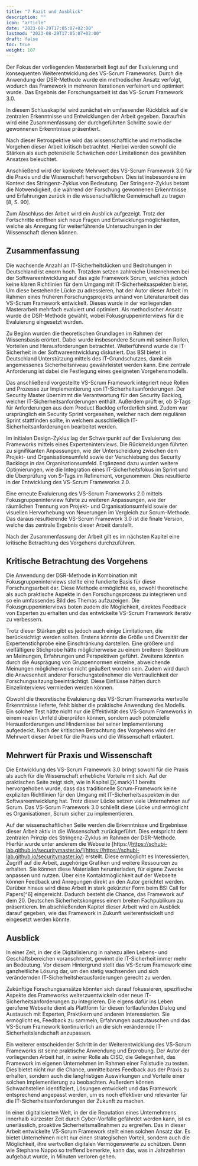 ```yaml
---
title: "7 Fazit und Ausblick"
description: ""
icon: "article"
date: "2023-08-29T17:05:07+02:00"
lastmod: "2023-08-29T17:05:07+02:00"
draft: false
toc: true
weight: 107
---
```

Der Fokus der vorliegenden Masterarbeit liegt auf der Evaluierung und
konsequenten Weiterentwicklung des VS-Scrum Frameworks. Durch die
Anwendung der DSR-Methode wurde ein methodischer Ansatz verfolgt,
wodurch das Framework in mehreren Iterationen verfeinert und optimiert
wurde. Das Ergebnis der Forschungsarbeit ist das VS-Scrum Framework 3.0.

In diesem Schlusskapitel wird zunächst ein umfassender Rückblick auf die
zentralen Erkenntnisse und Entwicklungen der Arbeit gegeben. Daraufhin
wird eine Zusammenfassung der durchgeführten Schritte sowie der
gewonnenen Erkenntnisse präsentiert.

Nach dieser Retrospektive wird das wissenschaftliche und methodische
Vorgehen dieser Arbeit kritisch betrachtet. Hierbei werden sowohl die
Stärken als auch potenzielle Schwächen oder Limitationen des gewählten
Ansatzes beleuchtet.

Anschließend wird der konkrete Mehrwert des VS-Scrum Framework 3.0 für
die Praxis und die Wissenschaft hervorgehoben. Dies ist insbesondere im
Kontext des Stringenz-Zyklus von Bedeutung. Der Stringenz-Zyklus betont
die Notwendigkeit, die während der Forschung gewonnenen Erkenntnisse und
Erfahrungen zurück in die wissenschaftliche Gemeinschaft zu tragen \[8,
S. 90\].

Zum Abschluss der Arbeit wird ein Ausblick aufgezeigt. Trotz der
Fortschritte eröffnen sich neue Fragen und Entwicklungsmöglichkeiten,
welche als Anregung für weiterführende Untersuchungen in der
Wissenschaft dienen können.

## Zusammenfassung

Die wachsende Anzahl an IT-Sicherheitslücken und Bedrohungen in
Deutschland ist enorm hoch. Trotzdem setzen zahlreiche Unternehmen bei
der Softwareentwicklung auf das agile Framework Scrum, welches jedoch
keine klaren Richtlinien für dem Umgang mit IT-Sicherheitsaspekten
bietet. Um diese bestehende Lücke zu adressieren, hat der Autor dieser
Arbeit im Rahmen eines früheren Forschungsprojekts anhand von
Literaturarbeit das VS-Scrum Framework entwickelt. Dieses wurde in der
vorliegenden Masterarbeit mehrfach evaluiert und optimiert. Als
methodischer Ansatz wurde die DSR-Methode gewählt, wobei
Fokusgruppeninterviews für die Evaluierung eingesetzt wurden.

Zu Beginn wurden die theoretischen Grundlagen im Rahmen der Wissensbasis
erörtert. Dabei wurde insbesondere Scrum mit seinen Rollen, Vorteilen
und Herausforderungen betrachtet. Weiterführend wurde die IT-Sicherheit
in der Softwareentwicklung diskutiert. Das BSI bietet in Deutschland
Unterstützung mittels des IT-Grundschutzes, damit ein angemessenes
Sicherheitsniveau gewährleistet werden kann. Eine zentrale Anforderung
ist dabei die Festlegung eines geeigneten Vorgehensmodells.

Das anschließend vorgestellte VS-Scrum Framework integriert neue Rollen
und Prozesse zur Implementierung von IT-Sicherheitsanforderungen. Der
Security Master übernimmt die Verantwortung für den Security Backlog,
welcher IT-Sicherheitsanforderungen enthält. Außerdem prüft er, ob
S-Tags für Anforderungen aus dem Product Backlog erforderlich sind.
Zudem war ursprünglich ein Security Sprint vorgesehen, welcher nach dem
regulären Sprint stattfinden sollte, in welchem ausschließlich
IT-Sicherheitsanforderungen bearbeitet werden.

Im initialen Design-Zyklus lag der Schwerpunkt auf der Evaluierung des
Frameworks mittels eines Experteninterviews. Die Rückmeldungen führten
zu signifikanten Anpassungen, wie der Unterscheidung zwischen dem
Projekt- und Organisationsumfeld sowie der Verschiebung des Security
Backlogs in das Organisationsumfeld. Ergänzend dazu wurden weitere
Optimierungen, wie die Integration eines IT-Sicherheitsfokus im Sprint
und die Überprüfung von S-Tags im Refinement, vorgenommen. Dies
resultierte in der Entwicklung des VS-Scrum Frameworks 2.0.

Eine erneute Evaluierung des VS-Scrum Frameworks 2.0 mittels
Fokusgruppeninterview führte zu weiteren Anpassungen, wie der räumlichen
Trennung von Projekt- und Organisationsumfeld sowie der visuellen
Hervorhebung von Neuerungen im Vergleich zur Scrum-Methode. Das daraus
resultierende VS-Scrum Framework 3.0 ist die finale Version, welche das
zentrale Ergebnis dieser Arbeit darstellt.

Nach der Zusammenfassung der Arbeit gilt es im nächsten Kapitel eine
kritische Betrachtung des Vorgehens durchzuführen.

## Kritische Betrachtung des Vorgehens

Die Anwendung der DSR-Methode in Kombination mit Fokusgruppeninterviews
stellte eine fundierte Basis für diese Forschungsarbeit dar. Diese
Methode ermöglichte es, sowohl theoretische als auch praktische Aspekte
in den Forschungsprozess zu integrieren und so ein umfassendes Bild des
Themas aufzuzeigen. Die Fokusgruppeninterviews boten zudem die
Möglichkeit, direktes Feedback von Experten zu erhalten und das
entwickelte VS-Scrum Framework iterativ zu verbessern.

Trotz dieser Stärken gibt es jedoch auch einige Limitationen, die
berücksichtigt werden sollten. Erstens könnte die Größe und Diversität
der Expertenstichprobe eine Einschränkung darstellen. Eine größere und
vielfältigere Stichprobe hätte möglicherweise zu einem breiteren
Spektrum an Meinungen, Erfahrungen und Perspektiven geführt. Zweitens
könnten durch die Ausprägung von Gruppennormen einzelne, abweichende
Meinungen möglicherweise nicht geäußert worden sein. Zudem wird durch
die Anwesenheit anderer Forschungsteilnehmer die Vertraulichkeit der
Forschungssitzung beeinträchtigt. Diese Einflüsse hätten durch
Einzelinterviews vermieden werden können.

Obwohl die theoretische Evaluierung des VS-Scrum Frameworks wertvolle
Erkenntnisse lieferte, fehlt bisher die praktische Anwendung des
Modells. Ein solcher Test hätte nicht nur die Effektivität des VS-Scrum
Frameworks in einem realen Umfeld überprüfen können, sondern auch
potenzielle Herausforderungen und Hindernisse bei seiner Implementierung
aufgedeckt. Nach der kritischen Betrachtung des Vorgehens wird der
Mehrwert dieser Arbeit für die Praxis und die Wissenschaft erläutert.

## Mehrwert für Praxis und Wissenschaft

Die Entwicklung des VS-Scrum Framework 3.0 bringt sowohl für die Praxis
als auch für die Wissenschaft erhebliche Vorteile mit sich. Auf der
praktischen Seite zeigt sich, wie in Kapitel []{.mark}1.1 bereits
hervorgehoben wurde, dass das traditionelle Scrum-Framework keine
expliziten Richtlinien für den Umgang mit IT-Sicherheitsaspekten in der
Softwareentwicklung hat. Trotz dieser Lücke setzen viele Unternehmen auf
Scrum. Das VS-Scrum Framework 3.0 schließt diese Lücke und ermöglicht es
Organisationen, Scrum sicher zu implementieren.

Auf der wissenschaftlichen Seite werden die Erkenntnisse und Ergebnisse
dieser Arbeit aktiv in die Wissenschaft zurückgeführt. Dies entspricht
dem zentralen Prinzip des Stringenz-Zyklus im Rahmen der DSR-Methode.
Hierfür wurde unter anderem die Webseite [https://https://schubi-lab.github.io/securitymaster.io/](https://https://schubi-lab.github.io/securitymaster.io/)
erstellt. Diese ermöglicht es Interessierten, Zugriff auf die Arbeit,
zugehörige Grafiken und weitere Ressourcen zu erhalten. Sie können diese
Materialien herunterladen, für eigene Zwecke anpassen und nutzen. Über
eine Kontaktmöglichkeit auf der Webseite können Feedback und Anregungen
direkt an den Autor gerichtet werden. Darüber hinaus wird diese Arbeit
in stark gekürzter Form beim BSI Call for Papers[^6] eingereicht.
Dadurch besteht die Chance, das Framework auf dem 20. Deutschen
Sicherheitskongress einem breiten Fachpublikum zu präsentieren. Im
abschließenden Kapitel dieser Arbeit wird ein Ausblick darauf gegeben,
wie das Framework in Zukunft weiterentwickelt und eingesetzt werden
könnte.

## Ausblick

In einer Zeit, in der die Digitalisierung in nahezu allen Lebens- und
Geschäftsbereichen voranschreitet, gewinnt die IT-Sicherheit immer mehr
an Bedeutung. Vor diesem Hintergrund stellt das VS-Scrum Framework eine
ganzheitliche Lösung dar, um den stetig wachsenden und sich verändernden
IT-Sicherheitsherausforderungen gerecht zu werden.

Zukünftige Forschungsansätze könnten sich darauf fokussieren,
spezifische Aspekte des Frameworks weiterzuentwickeln oder neue
IT-Sicherheitsanforderungen zu integrieren. Die eigens dafür ins Leben
gerufene Webseite dient als Plattform für diesen fortlaufenden Dialog
und Austausch mit Experten, Praktikern und anderen Interessierten. Sie
ermöglicht es, Feedback zu sammeln, Erfahrungen auszutauschen und das
VS-Scrum Framework kontinuierlich an die sich verändernde
IT-Sicherheitslandschaft anzupassen.

Ein weiterer entscheidender Schritt in der Weiterentwicklung des
VS-Scrum Frameworks ist seine praktische Anwendung und Erprobung. Der
Autor der vorliegenden Arbeit hat, in seiner Rolle als CISO, die
Gelegenheit, das Framework im eigenen Unternehmen im Rahmen einer
Fallstudie zu testen. Dies bietet nicht nur die Chance, unmittelbares
Feedback aus der Praxis zu erhalten, sondern auch die langfristigen
Auswirkungen und Vorteile einer solchen Implementierung zu beobachten.
Außerdem können Schwachstellen identifiziert, Lösungen entwickelt und
das Framework entsprechend angepasst werden, um es noch effektiver und
relevanter für die IT-Sicherheitsanforderungen der Zukunft zu machen.

In einer digitalisierten Welt, in der die Reputation eines Unternehmens
innerhalb kürzester Zeit durch Cyber-Vorfälle gefährdet werden kann, ist
es unerlässlich, proaktive Sicherheitsmaßnahmen zu ergreifen. Das in
dieser Arbeit entwickelte VS-Scrum Framework stellt einen solchen Ansatz
dar. Es bietet Unternehmen nicht nur einen strategischen Vorteil,
sondern auch die Möglichkeit, ihre wertvollen digitalen Vermögenswerte
zu schützen. Denn wie Stephane Nappo so treffend bemerkte, kann das, was
in Jahrzehnten aufgebaut wurde, in Minuten verloren gehen.
